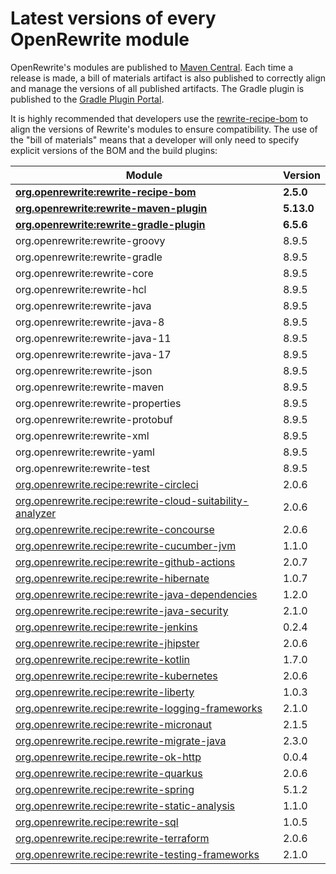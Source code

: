 # Latest versions of every OpenRewrite module

OpenRewrite's modules are published to [Maven Central](https://search.maven.org/search?q=org.openrewrite). Each time a release is made, a bill of materials artifact is also published to correctly align and manage the versions of all published artifacts. The Gradle plugin is published to the [Gradle Plugin Portal](https://plugins.gradle.org/plugin/org.openrewrite.rewrite).

It is highly recommended that developers use the [rewrite-recipe-bom](https://github.com/openrewrite/rewrite-recipe-bom) to align the versions of Rewrite's modules to ensure compatibility. The use of the "bill of materials" means that a developer will only need to specify explicit versions of the BOM and the build plugins:

| Module                                                                                                                          | Version   |
| --------------------------------------------------------------------------------------------------------------------------------| ----------|
| [**org.openrewrite:rewrite-recipe-bom**](https://github.com/openrewrite/rewrite-recipe-bom)                                     | **2.5.0** |
| [**org.openrewrite:rewrite-maven-plugin**](https://github.com/openrewrite/rewrite-maven-plugin)                                 | **5.13.0** |
| [**org.openrewrite:rewrite-gradle-plugin**](https://github.com/openrewrite/rewrite-gradle-plugin)                               | **6.5.6** |
| org.openrewrite:rewrite-groovy                                                                                                  | 8.9.5     |
| org.openrewrite:rewrite-gradle                                                                                                  | 8.9.5     |
| org.openrewrite:rewrite-core                                                                                                    | 8.9.5     |
| org.openrewrite:rewrite-hcl                                                                                                     | 8.9.5     |
| org.openrewrite:rewrite-java                                                                                                    | 8.9.5     |
| org.openrewrite:rewrite-java-8                                                                                                  | 8.9.5     |
| org.openrewrite:rewrite-java-11                                                                                                 | 8.9.5     |
| org.openrewrite:rewrite-java-17                                                                                                 | 8.9.5     |
| org.openrewrite:rewrite-json                                                                                                    | 8.9.5     |
| org.openrewrite:rewrite-maven                                                                                                   | 8.9.5     |
| org.openrewrite:rewrite-properties                                                                                              | 8.9.5     |
| org.openrewrite:rewrite-protobuf                                                                                                | 8.9.5     |
| org.openrewrite:rewrite-xml                                                                                                     | 8.9.5     |
| org.openrewrite:rewrite-yaml                                                                                                    | 8.9.5     |
| org.openrewrite:rewrite-test                                                                                                    | 8.9.5     |
| [org.openrewrite.recipe:rewrite-circleci](https://github.com/openrewrite/rewrite-circleci)                                      | 2.0.6     |
| [org.openrewrite.recipe:rewrite-cloud-suitability-analyzer](https://github.com/openrewrite/rewrite-cloud-suitability-analyzer)  | 2.0.6     |
| [org.openrewrite.recipe:rewrite-concourse](https://github.com/openrewrite/rewrite-concourse)                                    | 2.0.6     |
| [org.openrewrite.recipe:rewrite-cucumber-jvm](https://github.com/openrewrite/rewrite-cucumber-jvm)                              | 1.1.0     |
| [org.openrewrite.recipe:rewrite-github-actions](https://github.com/openrewrite/rewrite-github-actions)                          | 2.0.7     |
| [org.openrewrite.recipe:rewrite-hibernate](https://github.com/openrewrite/rewrite-hibernate)                                    | 1.0.7     |
| [org.openrewrite.recipe:rewrite-java-dependencies](https://github.com/openrewrite/rewrite-java-dependencies)                    | 1.2.0    |
| [org.openrewrite.recipe:rewrite-java-security](https://github.com/openrewrite/rewrite-java-security)                            | 2.1.0     |
| [org.openrewrite.recipe:rewrite-jenkins](https://github.com/openrewrite/rewrite-jenkins)                                        | 0.2.4     |
| [org.openrewrite.recipe:rewrite-jhipster](https://github.com/openrewrite/rewrite-jhipster)                                      | 2.0.6     |
| [org.openrewrite.recipe:rewrite-kotlin](https://github.com/openrewrite/rewrite-kotlin)                                          | 1.7.0    |
| [org.openrewrite.recipe:rewrite-kubernetes](https://github.com/openrewrite/rewrite-kubernetes)                                  | 2.0.6     |
| [org.openrewrite.recipe:rewrite-liberty](https://github.com/openrewrite/rewrite-liberty)                                        | 1.0.3     |
| [org.openrewrite.recipe:rewrite-logging-frameworks](https://github.com/openrewrite/rewrite-logging-frameworks)                  | 2.1.0     |
| [org.openrewrite.recipe:rewrite-micronaut](https://github.com/openrewrite/rewrite-micronaut)                                    | 2.1.5     |
| [org.openrewrite.recipe.rewrite-migrate-java](https://github.com/openrewrite/rewrite-migrate-java)                              | 2.3.0     |
| [org.openrewrite.recipe.rewrite-ok-http](https://github.com/openrewrite/rewrite-okhttp)                                         | 0.0.4     |
| [org.openrewrite.recipe:rewrite-quarkus](https://github.com/openrewrite/rewrite-quarkus)                                        | 2.0.6     |
| [org.openrewrite.recipe:rewrite-spring](https://github.com/openrewrite/rewrite-spring)                                          | 5.1.2    |
| [org.openrewrite.recipe:rewrite-static-analysis](https://github.com/openrewrite/rewrite-static-analysis)                        | 1.1.0     |
| [org.openrewrite.recipe:rewrite-sql](https://github.com/openrewrite/rewrite-sql)                                                | 1.0.5     |
| [org.openrewrite.recipe:rewrite-terraform](https://github.com/openrewrite/rewrite-terraform)                                    | 2.0.6     |
| [org.openrewrite.recipe:rewrite-testing-frameworks](https://github.com/openrewrite/rewrite-testing-frameworks)                  | 2.1.0    |
